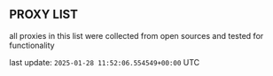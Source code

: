 ## PROXY LIST

all proxies in this list were collected from open sources and tested for functionality

last update: `2025-01-28 11:52:06.554549+00:00` UTC